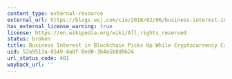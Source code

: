 ```yaml
---
content_type: external-resource
external_url: https://blogs.wsj.com/cio/2018/02/06/business-interest-in-blockchain-picks-up-while-cryptocurrency-causes-conniptions/
has_external_license_warning: true
license: https://en.wikipedia.org/wiki/All_rights_reserved
status: broken
title: Business Interest in Blockchain Picks Up While Cryptocurrency Causes Conniptions
uid: 52a9513a-8549-4a8f-8ed0-3b4a5b8d9624
url_status_code: 401
wayback_url: ''
---
```

